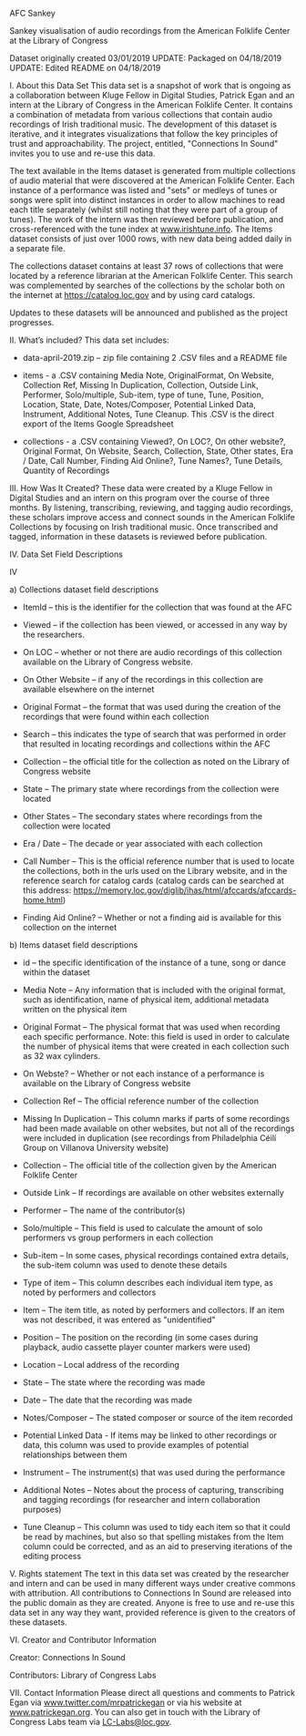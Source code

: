 AFC Sankey 

Sankey visualisation of audio recordings from the American Folklife Center at the Library of Congress

Dataset originally created 03/01/2019
UPDATE: Packaged on 04/18/2019
UPDATE: Edited README on 04/18/2019

I. About this Data Set
This data set is a snapshot of work that is ongoing as a collaboration between Kluge Fellow in Digital Studies, Patrick Egan and an intern at the Library of Congress in the American Folklife Center. It contains a combination of metadata from various collections that contain audio recordings of Irish traditional music. The development of this dataset is iterative, and it integrates visualizations that follow the key principles of trust and approachability. The project, entitled, "Connections In Sound" invites you to use and re-use this data.


The text available in the Items dataset is generated from multiple collections of audio material that were discovered at the American Folklife Center. Each instance of a performance was listed and "sets" or medleys of tunes or songs were split into distinct instances in order to allow machines to read each title separately (whilst still noting that they were part of a group of tunes). The work of the intern was then reviewed before publication, and cross-referenced with the tune index at www.irishtune.info. The Items dataset consists of just over 1000 rows, with new data being added daily in a separate file. 

The collections dataset contains at least 37 rows of collections that were located by a reference librarian at the American Folklife Center. This search was complemented by searches of the collections by the scholar both on the internet at https://catalog.loc.gov and by using card catalogs.

Updates to these datasets will be announced and published as the project progresses.


II. What’s included?
This data set includes:
-	data-april-2019.zip – zip file containing 2 .CSV files and a README file

-	items - a .CSV containing Media Note, OriginalFormat, On Website, Collection Ref, Missing In Duplication, Collection, Outside Link, Performer, Solo/multiple, Sub-item, type of tune, Tune, Position, Location, State, Date, Notes/Composer, Potential Linked Data, Instrument, Additional Notes, Tune Cleanup. This .CSV is the direct export of the Items Google Spreadsheet

-	collections - a .CSV containing Viewed?, On LOC?, On other website?, Original Format, On Website, Search, Collection, State, Other states, Era / Date, Call Number, Finding Aid Online?, Tune Names?, Tune Details, Quantity of Recordings														

III. How Was It Created?
These data were created by a Kluge Fellow in Digital Studies and an intern on this program over the course of three months. By listening, transcribing, reviewing, and tagging audio recordings, these scholars improve access and connect sounds in the American Folklife Collections by focusing on Irish traditional music. Once transcribed and tagged, information in these datasets is reviewed before publication.
 

IV. Data Set Field Descriptions

IV 

a) Collections dataset field descriptions


-	ItemId – this is the identifier for the collection that was found at the AFC 

-	Viewed – if the collection has been viewed, or accessed in any way by the researchers.

-	On LOC – whether or not there are audio recordings of this collection available on the Library of Congress website.

-	On Other Website – if any of the recordings in this collection are available elsewhere on the internet

-	Original Format – the format that was used during the creation of the recordings that were found within each collection

-	Search – this indicates the type of search that was performed in order that resulted in locating recordings and collections within the AFC

-	Collection – the official title for the collection as noted on the Library of Congress website

-	State – The primary state where recordings from the collection were located

-	Other States – The secondary states where recordings from the collection were located

-	Era / Date – The decade or year associated with each collection

-	Call Number – This is the official reference number that is used to locate the collections, both in the urls used on the Library website, and in the reference search for catalog cards (catalog cards can be searched at this address: https://memory.loc.gov/diglib/ihas/html/afccards/afccards-home.html)

-	Finding Aid Online? – Whether or not a finding aid is available for this collection on the internet

b) Items dataset field descriptions

-	id – the specific identification of the instance of a tune, song or dance within the dataset

-	Media Note – Any information that is included with the original format, such as identification, name of physical item, additional metadata written on the physical item

-	Original Format – The physical format that was used when recording each specific performance. Note: this field is used in order to calculate the number of physical items that were created in each collection such as 32 wax cylinders.

-	On Webste? – Whether or not each instance of a performance is available on the Library of Congress website

-	Collection Ref – The official reference number of the collection 

-	Missing In Duplication – This column marks if parts of some recordings had been made available on other websites, but not all of the recordings were included in duplication (see recordings from Philadelphia Céilí Group on Villanova University website)

-	Collection – The official title of the collection given by the American Folklife Center

-	Outside Link – If recordings are available on other websites externally

-	Performer – The name of the contributor(s)

-	Solo/multiple – This field is used to calculate the amount of solo performers vs group performers in each collection

-	Sub-item – In some cases, physical recordings contained extra details, the sub-item column was used to denote these details

-	Type of item – This column describes each individual item type, as noted by performers and collectors

-	Item – The item title, as noted by performers and collectors. If an item was not described, it was entered as "unidentified"

-	Position – The position on the recording (in some cases during playback, audio cassette player counter markers were used)

-	Location – Local address of the recording

-	State – The state where the recording was made

-	Date – The date that the recording was made

-	Notes/Composer – The stated composer or source of the item recorded

-	Potential Linked Data - If items may be linked to other recordings or data, this column was used to provide examples of potential relationships between them

-	Instrument – The instrument(s) that was used during the performance

-	Additional Notes – Notes about the process of capturing, transcribing and tagging recordings (for researcher and intern collaboration purposes)

-	Tune Cleanup – This column was used to tidy each item so that it could be read by machines, but also so that spelling mistakes from the Item column could be corrected, and as an aid to preserving iterations of the editing process


V. Rights statement 
The text in this data set was created by the researcher and intern and can be used in many different ways under creative commons with attribution. All contributions to Connections In Sound are released into the public domain as they are created. Anyone is free to use and re-use this data set in any way they want, provided reference is given to the creators of these datasets. 

VI. Creator and Contributor Information

Creator: Connections In Sound

Contributors: Library of Congress Labs 

VII. Contact Information
Please direct all questions and comments to Patrick Egan via www.twitter.com/mrpatrickegan or via his website at www.patrickegan.org. You can also get in touch with the Library of Congress Labs team via LC-Labs@loc.gov.  
